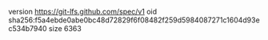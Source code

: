 version https://git-lfs.github.com/spec/v1
oid sha256:f5a4ebde0abe0bc48d72829f6f08482f259d5984087271c1604d93ec534b7940
size 6363
